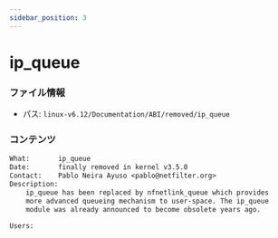 ```yaml
---
sidebar_position: 3
---
```

# ip_queue

### ファイル情報

- パス: `linux-v6.12/Documentation/ABI/removed/ip_queue`

### コンテンツ

```txt
What:		ip_queue
Date:		finally removed in kernel v3.5.0
Contact:	Pablo Neira Ayuso <pablo@netfilter.org>
Description:
	ip_queue has been replaced by nfnetlink_queue which provides
	more advanced queueing mechanism to user-space. The ip_queue
	module was already announced to become obsolete years ago.

Users:

```
